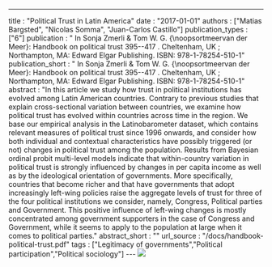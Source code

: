 ---
title : "Political Trust in Latin America"
date : "2017-01-01"
authors : ["Matias Bargsted", "Nicolas Somma", "Juan-Carlos Castillo"]
publication_types : ["6"]
publication : "  In Sonja Zmerli & Tom W. G. {\noopsortmeervan der Meer}: Handbook on political trust 395--417 . Cheltenham, UK ; Northampton, MA: Edward Elgar Publishing. ISBN: 978-1-78254-510-1"
publication_short : "  In Sonja Zmerli & Tom W. G. {\noopsortmeervan der Meer}: Handbook on political trust 395--417 . Cheltenham, UK ; Northampton, MA: Edward Elgar Publishing. ISBN: 978-1-78254-510-1"
abstract : "In this article we study how trust in political institutions has evolved among Latin American countries. Contrary to previous studies that explain cross-sectional variation between countries, we examine how political trust has evolved within countries across time in the region. We base our empirical analysis in the Latinobarometer dataset, which contains relevant measures of political trust since 1996 onwards, and consider how both individual and contextual characteristics have possibly triggered (or not) changes in political trust among the population. Results from Bayesian ordinal probit multi-level models indicate that within-country variation in political trust is strongly influenced by changes in per capita income as well as by the ideological orientation of governments. More specifically, countries that become richer and that have governments that adopt increasingly left-wing policies raise the aggregate levels of trust for three of the four political institutions we consider, namely, Congress, Political parties and Government. This positive influence of left-wing changes is mostly concentrated among government supporters in the case of Congress and Government, while it seems to apply to the population at large when it comes to political parties."
abstract_short : ""
url_source : "/docs/handbook-political-trust.pdf"
tags : ["Legitimacy of governments","Political participation","Political sociology"]
--- ![](https://www.e-elgar.com/shop/media/catalog/product/cache/01c740ac49768798d3ac9bd0cdac340f/9/7/9781782545101.jpg)
